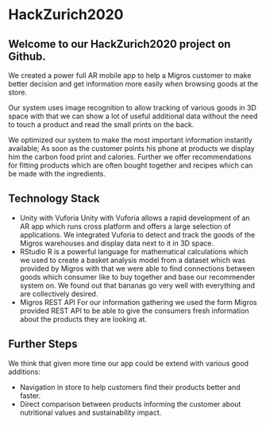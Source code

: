 # HackZurich2020

## Welcome to our HackZurich2020 project on Github. 

We created a power full AR mobile app to help a Migros customer to make better decision and get information more easily when browsing goods at the store.

Our system uses image recognition to allow tracking of various goods in 3D space with that we can show a lot of useful additional data without the need to touch a product and read the small prints on the back.

We optimized our system to make the most important information instantly available; As soon as the customer points his phone at products we display him the carbon food print and calories. Further we offer recommendations for fitting products which are often bought together and recipes which can be made with the ingredients.

## Technology Stack
- Unity with Vuforia
  Unity with Vuforia allows a rapid development of an AR app which runs  cross platform and offers a large selection of applications. We integrated Vuforia to detect and track the goods of the Migros warehouses and display data next to it in 3D space.
- RStudio
  R is a powerful language for mathematical calculations which we used to create a basket analysis model from a dataset which was provided by Migros with that we were able to find connections between goods which consumer like to buy together and base our recommender system on. We found out that bananas go very well with everything and are collectively desired.
- Migros REST API
  For our information gathering we used the form Migros provided REST API to be able to give the consumers fresh information about the products they are looking at. 

## Further Steps
We think that given more time our app could be extend with various good additions:
- Navigation in store to help customers find their products better and faster.
- Direct comparison between products informing the customer about nutritional values and sustainability impact.
